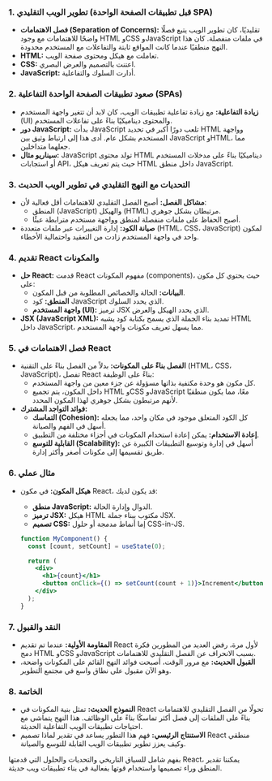 ### 1. تطوير الويب التقليدي (قبل تطبيقات الصفحة الواحدة SPA)
- **فصل الاهتمامات (Separation of Concerns):** تقليديًا، كان تطوير الويب يتبع فصلًا واضحًا للاهتمامات مع وجود HTML وCSS وJavaScript في ملفات منفصلة. كان هذا النهج منطقيًا عندما كانت المواقع ثابتة والتفاعلات مع المستخدم محدودة.
- **HTML:** تعاملت مع هيكل ومحتوى صفحة الويب.
- **CSS:** اعتنت بالتصميم والعرض البصري.
- **JavaScript:** أدارت السلوك والتفاعلية.

### 2. صعود تطبيقات الصفحة الواحدة التفاعلية (SPAs)
- **زيادة التفاعلية:** مع زيادة تفاعلية تطبيقات الويب، كان لابد أن تتغير واجهة المستخدم (UI) والمحتوى ديناميكيًا بناءً على تفاعلات المستخدم.
- **دور JavaScript:** بدأت JavaScript تلعب دورًا أكبر في تحديد HTML وواجهة المستخدم بشكل عام. أدى هذا إلى ارتباط وثيق بين JavaScript وHTML، مما جعلهما متداخلين.
- **سيناريو مثال:** JavaScript تولد محتوى HTML ديناميكيًا بناءً على مدخلات المستخدم أو استجابات API، حيث يتم تعريف هيكل HTML داخل منطق JavaScript.

### 3. التحديات مع النهج التقليدي في تطوير الويب الحديث
- **مشاكل الفصل:** أصبح الفصل التقليدي للاهتمامات أقل فعالية لأن:
  - المنطق (JavaScript) والهيكل (HTML) مرتبطان بشكل جوهري.
  - أصبح الحفاظ على ملفات منفصلة لمنطق وواجهة مستخدم مترابطة عبئًا.
- **صيانة الكود:** إدارة التغييرات عبر ملفات متعددة (HTML، CSS، JavaScript) لمكون واحد في واجهة المستخدم زادت من التعقيد واحتمالية الأخطاء.

### 4. تقديم React والمكونات
- **حل React:** قدمت React مفهوم المكونات (components)، حيث يحتوي كل مكون على:
  - **البيانات:** الحالة والخصائص المطلوبة من قبل المكون.
  - **المنطق:** كود JavaScript الذي يحدد السلوك.
  - **واجهة المستخدم (UI):** ترميز JSX الذي يحدد الهيكل والعرض.
- **JSX (JavaScript XML):** تمديد بناء الجملة الذي يسمح بكتابة كود يشبه HTML داخل JavaScript، مما يسهل تعريف مكونات واجهة المستخدم.

### 5. فصل الاهتمامات في React
- **الفصل بناءً على المكونات:** بدلاً من الفصل بناءً على التقنية (HTML، CSS، JavaScript)، تفصل React بناءً على الوظيفة:
  - كل مكون هو وحدة مكتفية بذاتها مسؤولة عن جزء معين من واجهة المستخدم.
  - داخل المكون، يتم تجميع HTML وCSS وJavaScript معًا، مما يكون منطقيًا لأنهم مرتبطون بشكل جوهري لهذا المكون المحدد.
- **فوائد التواجد المشترك:**
  - **التماسك (Cohesion):** كل الكود المتعلق موجود في مكان واحد، مما يجعله أسهل في الفهم والصيانة.
  - **إعادة الاستخدام:** يمكن إعادة استخدام المكونات في أجزاء مختلفة من التطبيق.
  - **القابلية للتوسع (Scalability):** أسهل في إدارة وتوسيع التطبيقات الكبيرة عن طريق تقسيمها إلى مكونات أصغر وأكثر إدارة.

### 6. مثال عملي
- **هيكل المكون:** في مكون React، قد يكون لديك:
  - **منطق JavaScript:** الدوال وإدارة الحالة.
  - **ترميز JSX:** هيكل HTML مكتوب ببناء جملة JSX.
  - **تصميم CSS:** إما أنماط مدمجة أو حلول CSS-in-JS.

  ```jsx
  function MyComponent() {
    const [count, setCount] = useState(0);

    return (
      <div>
        <h1>{count}</h1>
        <button onClick={() => setCount(count + 1)}>Increment</button>
      </div>
    );
  }
  ```

### 7. النقد والقبول
- **المقاومة الأولية:** عندما تم تقديم React لأول مرة، رفض العديد من المطورين فكرة دمج HTML وCSS وJavaScript بسبب الانحراف عن الفصل التقليدي للاهتمامات.
- **القبول الحديث:** مع مرور الوقت، أصبحت فوائد النهج القائم على المكونات واضحة، وهو الآن مقبول على نطاق واسع في مجتمع التطوير.

### 8. الخاتمة
- **النموذج الحديث:** تمثل بنية المكونات في React تحولًا من الفصل التقليدي للاهتمامات بناءً على الملفات إلى فصل أكثر تماسكًا بناءً على الوظائف. هذا النهج يتماشى مع احتياجات تطبيقات الويب التفاعلية الحديثة.
- **الاستنتاج الرئيسي:** فهم هذا التطور يساعد في تقدير لماذا تصميم React منطقي وكيف يعزز تطوير تطبيقات الويب القابلة للتوسع والصيانة.

بفهم شامل للسياق التاريخي والتحديات والحلول التي قدمتها React، يمكننا تقدير المنطق وراء تصميمها واستخدام قوتها بفعالية في بناء تطبيقات ويب حديثة.